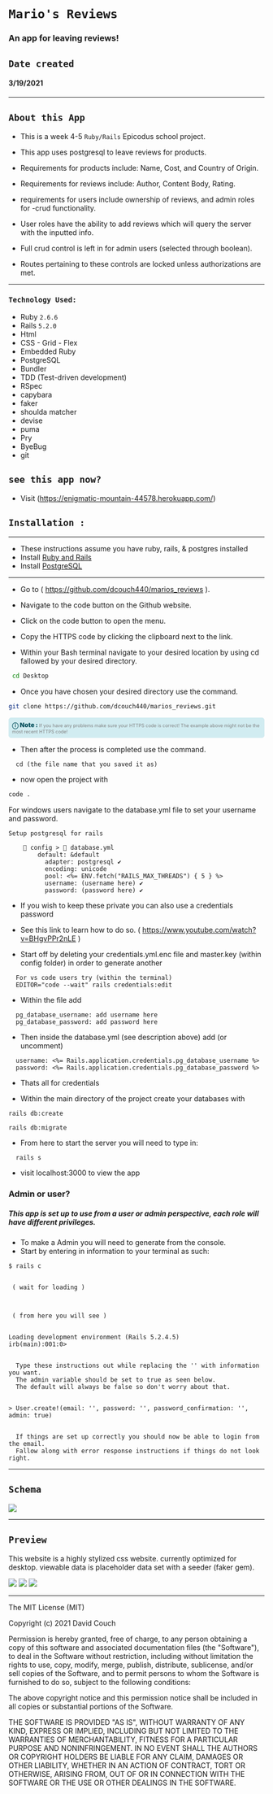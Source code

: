 # `Mario's Reviews`
  
### An app for leaving reviews!
  
## `Date created`
#### 3/19/2021

***
## `About this App`
- This is a week 4-5 ` Ruby/Rails ` Epicodus school project.
- This app uses postgresql to leave reviews for products.
- Requirements for products include: Name, Cost, and Country of Origin.
- Requirements for reviews include: Author, Content Body, Rating.
- requirements for users include ownership of reviews, and admin roles for -crud functionality.


- User roles have the ability to add reviews which will query the server with the inputted info.

- Full crud control is left in for admin users (selected through boolean).
- Routes pertaining to these controls are locked unless authorizations are met.
***
### `Technology Used:`

* Ruby `2.6.6`
* Rails `5.2.0`
* Html
* CSS - Grid - Flex
* Embedded Ruby
* PostgreSQL
* Bundler
* TDD (Test-driven development)
* RSpec
* capybara
* faker
* shoulda matcher
* devise
* puma
* Pry
* ByeBug
* git

## `see this app now?`
- Visit (https://enigmatic-mountain-44578.herokuapp.com/)
## `Installation :`
***
* These instructions assume you have ruby, rails, & postgres installed
* Install [Ruby and Rails](https://www.learnhowtoprogram.com/ruby-and-rails/getting-started-with-ruby/installing-ruby)
* Install [PostgreSQL](https://www.learnhowtoprogram.com/ruby-and-rails/getting-started-with-ruby/installing-postgres)
***
  
* Go to ( https://github.com/dcouch440/marios_reviews ).

*  Navigate to the code button on the Github website.

* Click on the code button to open the menu.

- Copy the HTTPS code by clicking the clipboard next to the link.

- Within your Bash terminal navigate to your desired location by using cd fallowed by your desired directory.

```bash
 cd Desktop
```

- Once you have chosen your desired directory use the command.
  
```bash
git clone https://github.com/dcouch440/marios_reviews.git
```

<div
  style="
    background-color: #d1ecf1;
    color: grey; padding: 6px;
    font-size: 9px;
    border-radius: 5px;
    border: 1px solid #d4ecf1;
    margin-bottom: 12px"
>
  <span
    style="
      font-size: 12px;
      font-weight: 600;
      color: #0c5460;"
  >
    ⓘ
  </span>
  <span
    style="
      font-size: 12px;
      font-weight: 900;
      color: #0c5460;
      margin-bottom: 24px"
  >
    Note :
  </span>
  If you have any problems make sure your HTTPS code is correct! The example above might not be the most recent HTTPS code!
</div>
  
* Then after the process is completed use the command.
```
  cd (the file name that you saved it as)
```

* now open the project with

``` bash
code .
```
For windows users navigate to the database.yml file to set your username and password.

```
Setup postgresql for rails

	📁 config > 📑 database.yml
        default: &default
          adapter: postgresql ✔️
          encoding: unicode
          pool: <%= ENV.fetch("RAILS_MAX_THREADS") { 5 } %>
          username: (username here) ✔️
          password: (password here) ✔️

```
* If you wish to keep these private you can also use a credentials password
* See this link to learn how to do so. ( https://www.youtube.com/watch?v=BHgvPPr2nLE )
  
* Start off by deleting your credentials.yml.enc file and master.key (within config folder) in order to generate another

```
  For vs code users try (within the terminal)
  EDITOR="code --wait" rails credentials:edit
```

* Within the file add

```
  pg_database_username: add username here
  pg_database_password: add password here
```

* Then inside the database.yml (see description above) add (or uncomment)

```
  username: <%= Rails.application.credentials.pg_database_username %>
  password: <%= Rails.application.credentials.pg_database_password %>
```

* Thats all for credentials

* Within the main directory of the project create your databases with

```
rails db:create
```

```
rails db:migrate
```

* From here to start the server you will need to type in:

```
  rails s
```

* visit localhost:3000 to view the app


### Admin or user?

##### This app is set up to use from a user or admin perspective, each role will have different privileges.
* To make a Admin you will need to generate from the console.
* Start by entering in information to your terminal as such:

```
$ rails c


 ( wait for loading )



 ( from here you will see )


Loading development environment (Rails 5.2.4.5)
irb(main):001:0>


  Type these instructions out while replacing the '' with information you want.
  The admin variable should be set to true as seen below.
  The default will always be false so don't worry about that.


> User.create!(email: '', password: '', password_confirmation: '', admin: true)


  If things are set up correctly you should now be able to login from the email.
  Fallow along with error response instructions if things do not look right.

```
***
## `Schema`
<img src="app/assets/images/schema_mario.PNG">
  
***
## `Preview`

This website is a highly stylized css website. currently optimized for desktop. viewable data is placeholder data set with a seeder (faker gem).

<img src="app/assets/images/products.PNG">
<img src="app/assets/images/productsview.PNG">
<img src="app/assets/images/review.PNG">
  
***
The MIT License (MIT)

Copyright (c) 2021 David Couch

Permission is hereby granted, free of charge, to any person obtaining a copy of
this software and associated documentation files (the "Software"), to deal in
the Software without restriction, including without limitation the rights to
use, copy, modify, merge, publish, distribute, sublicense, and/or sell copies of
the Software, and to permit persons to whom the Software is furnished to do so,
subject to the following conditions:

The above copyright notice and this permission notice shall be included in all
copies or substantial portions of the Software.

THE SOFTWARE IS PROVIDED "AS IS", WITHOUT WARRANTY OF ANY KIND, EXPRESS OR
IMPLIED, INCLUDING BUT NOT LIMITED TO THE WARRANTIES OF MERCHANTABILITY, FITNESS
FOR A PARTICULAR PURPOSE AND NONINFRINGEMENT. IN NO EVENT SHALL THE AUTHORS OR
COPYRIGHT HOLDERS BE LIABLE FOR ANY CLAIM, DAMAGES OR OTHER LIABILITY, WHETHER
IN AN ACTION OF CONTRACT, TORT OR OTHERWISE, ARISING FROM, OUT OF OR IN
CONNECTION WITH THE SOFTWARE OR THE USE OR OTHER DEALINGS IN THE SOFTWARE.
